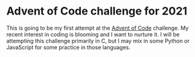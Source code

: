 # Advent of Code challenge for 2021

This is going to be my first attempt at the [Advent of Code](https://adventofcode.com/) challenge. My recent interest in coding is blooming and I want to nurture it.
I will be attempting this challenge primarily in C, but I may mix in some Python or JavaScript for some practice in those
languages.
